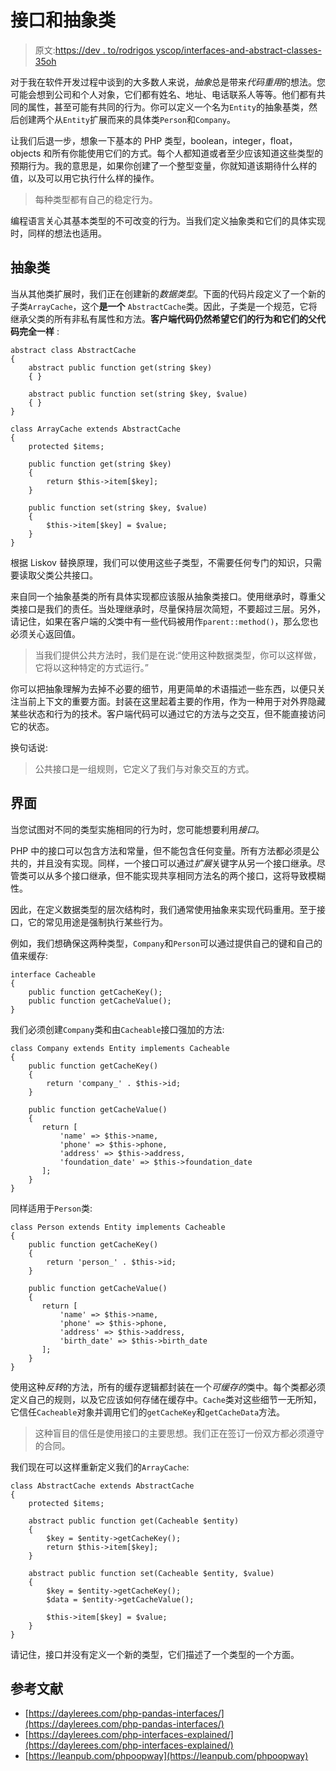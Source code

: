 # 接口和抽象类

> 原文:[https://dev . to/rodrigos yscop/interfaces-and-abstract-classes-35oh](https://dev.to/rodrigosyscop/interfaces-and-abstract-classes-35oh)

对于我在软件开发过程中谈到的大多数人来说，*抽象*总是带来*代码重用*的想法。您可能会想到公司和个人对象，它们都有姓名、地址、电话联系人等等。他们都有共同的属性，甚至可能有共同的行为。你可以定义一个名为`Entity`的抽象基类，然后创建两个从`Entity`扩展而来的具体类`Person`和`Company`。

让我们后退一步，想象一下基本的 PHP 类型，boolean，integer，float，objects 和所有你能使用它们的方式。每个人都知道或者至少应该知道这些类型的预期行为。我的意思是，如果你创建了一个整型变量，你就知道该期待什么样的值，以及可以用它执行什么样的操作。

> 每种类型都有自己的稳定行为。

编程语言关心其基本类型的不可改变的行为。当我们定义抽象类和它们的具体实现时，同样的想法也适用。

## [](#abstract-classes)抽象类

当从其他类扩展时，我们正在创建新的*数据类型*。下面的代码片段定义了一个新的子类`ArrayCache`，这个**是一个** `AbstractCache`类。因此，子类是一个规范，它将继承父类的所有非私有属性和方法。**客户端代码仍然希望它们的行为和它们的父代码完全一样** :

```
abstract class AbstractCache
{
    abstract public function get(string $key)
    { }

    abstract public function set(string $key, $value)
    { }
} 
```

```
class ArrayCache extends AbstractCache
{
    protected $items;

    public function get(string $key)
    {
        return $this->item[$key];
    }

    public function set(string $key, $value)
    {
        $this->item[$key] = $value;
    }
} 
```

根据 Liskov 替换原理，我们可以使用这些子类型，不需要任何专门的知识，只需要读取父类公共接口。

来自同一个抽象基类的所有具体实现都应该服从抽象类接口。使用继承时，尊重父类接口是我们的责任。当处理继承时，尽量保持层次简短，不要超过三层。另外，请记住，如果在客户端的*父*类中有一些代码被用作`parent::method()`，那么您也必须关心返回值。

> 当我们提供公共方法时，我们是在说:“使用这种数据类型，你可以这样做，它将以这种特定的方式运行。”

你可以把抽象理解为去掉不必要的细节，用更简单的术语描述一些东西，以便只关注当前上下文的重要方面。封装在这里起着主要的作用，作为一种用于对外界隐藏某些状态和行为的技术。客户端代码可以通过它的方法与之交互，但不能直接访问它的状态。

换句话说:

> 公共接口是一组规则，它定义了我们与对象交互的方式。

## [](#interfaces)界面

当您试图对不同的类型实施相同的行为时，您可能想要利用*接口*。

PHP 中的接口可以包含方法和常量，但不能包含任何变量。所有方法都必须是公共的，并且没有实现。同样，一个接口可以通过*扩展*关键字从另一个接口继承。尽管类可以从多个接口继承，但不能实现共享相同方法名的两个接口，这将导致模糊性。

因此，在定义数据类型的层次结构时，我们通常使用抽象来实现代码重用。至于接口，它的常见用途是强制执行某些行为。

例如，我们想确保这两种类型，`Company`和`Person`可以通过提供自己的键和自己的值来缓存:

```
interface Cacheable
{
    public function getCacheKey();
    public function getCacheValue();
} 
```

我们必须创建`Company`类和由`Cacheable`接口强加的方法:

```
class Company extends Entity implements Cacheable
{
    public function getCacheKey()
    {
        return 'company_' . $this->id;
    }

    public function getCacheValue()
    {
       return [
           'name' => $this->name,
           'phone' => $this->phone,
           'address' => $this->address,
           'foundation_date' => $this->foundation_date
       ];
    }
} 
```

同样适用于`Person`类:

```
class Person extends Entity implements Cacheable
{
    public function getCacheKey()
    {
        return 'person_' . $this->id;
    }

    public function getCacheValue()
    {
       return [
           'name' => $this->name,
           'phone' => $this->phone,
           'address' => $this->address,
           'birth_date' => $this->birth_date
       ];
    }
} 
```

使用这种*反转*的方法，所有的缓存逻辑都封装在一个*可缓存的*类中。每个类都必须定义自己的规则，以及它应该如何存储在缓存中。`Cache`类对这些细节一无所知，它信任`Cacheable`对象并调用它们的`getCacheKey`和`getCacheData`方法。

> 这种盲目的信任是使用接口的主要思想。我们正在签订一份双方都必须遵守的合同。

我们现在可以这样重新定义我们的`ArrayCache`:

```
class AbstractCache extends AbstractCache
{
    protected $items;

    abstract public function get(Cacheable $entity)
    {
        $key = $entity->getCacheKey();
        return $this->item[$key];
    }

    abstract public function set(Cacheable $entity, $value)
    {
        $key = $entity->getCacheKey();
        $data = $entity->getCacheValue();

        $this->item[$key] = $value;
    }
} 
```

请记住，接口并没有定义一个新的类型，它们描述了一个类型的一个方面。

## [](#references)参考文献

*   [https://daylerees.com/php-pandas-interfaces/](https://daylerees.com/php-pandas-interfaces/)
*   [https://daylerees.com/php-interfaces-explained/](https://daylerees.com/php-interfaces-explained/)
*   [https://leanpub.com/phpoopway](https://leanpub.com/phpoopway)